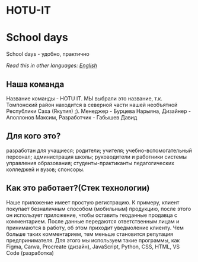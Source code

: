 # HOTU-IT
# School days

School days - удобно, практично

_Read this in other languages: [English](README.en-US.md)_

## Наша команда

Название команды - HOTU IT. МЫ выбрали это название, т.к. Томпонский район находится в северной части нашей необъятной Республики Саха (Якутия) ;). Менеджер - Бурцева Нарыяна, Дизайнер - Аполлонов Максим, Разработчик - Габышев Давид

## Для кого это?

разработан для учащиеся; родители; учителя; учебно-вспомогательный персонал; администрация школы; руководители и работники системы управления образования; студенты-практиканты педагогических колледжей и вузов; спонсоры.

## Как это работает?(Стек технологии)

Наше приложение имеет простую регистрацию. К примеру, клиент покупает безналичным способом (мобильным) продукцию, после этого он использует приложение, чтобы оставить геоданные продавца с комментарием. После данные передаются ответственным лицам и принимаются в работу, об этом приходит уведмоление клиенту. Чем больше таких комментарием, тем меньше становится репутация предпринимателя. Для этого мы используем такие программы, как Figma, Canva, Procreate (дизайн), JavaScript, Python, CSS, HTML, VS Code (разработка)

